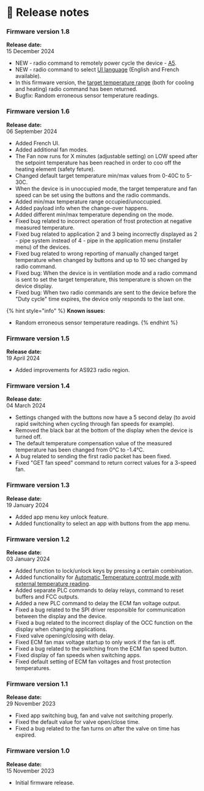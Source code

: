 # 🥳 Release notes

### Firmware version 1.8 <a href="#firmware-version-1.6" id="firmware-version-1.6"></a>

**Release date:** \
15 December 2024

* NEW - radio command to remotely power cycle the device - [A5](mclimate-fan-coil-thermostat-device-communication-protocol/reset-device.md).
* NEW - radio command to select [UI language](mclimate-fan-coil-thermostat-device-communication-protocol/general-display-and-power-recovery/user-interface-language.md) (English and French available).
* In this firmware version, the [target temperature range](on-off-and-target-temperature/min-max-setpoint-adjustment.md#set-get-target-temperature-range) (both for cooling and heating) radio command has been returned.
* Bugfix: Random erroneous sensor temperature readings.

### Firmware version 1.6

**Release date:** \
06 September 2024&#x20;

* Added French UI.
* Added additional fan modes.
* The Fan now runs for X minutes (adjustable setting) on LOW speed after the setpoint temperature has been reached in order to coo off the heating element (safety feture).
* Changed default target temperature min/max values ​​from 0-40C to 5-30C.
* When the device is in unoccupied mode, the target temperature and fan speed can be set using the buttons and the radio commands.
* Added min/max temperature range occupied/unoccupied.
* Added payload info when the change-over happens.
* Added different min/max temperature depending on the mode.
* Fixed bug related to incorrect operation of frost protection at negative measured temperature.
* Fixed bug related to application 2 and 3 being incorrectly displayed as 2 - pipe system instead of 4 - pipe in the application menu (installer menu) of the devices.
* Fixed bug related to wrong reporting of manually changed target temperature when changed by buttons and up to 10 sec changed by radio command.
* Fixed bug: When the device is in ventilation mode and a radio command is sent to set the target temperature, this temperature is shown on the device display.
* Fixed bug: When two radio commands are sent to the device before the "Duty cycle" time expires, the device only responds to the last one.

{% hint style="info" %}
**Known issues:**

* Random erroneous sensor temperature readings.
{% endhint %}

### Firmware version 1.5

**Release date:** \
19 April 2024

* Added improvements for AS923 radio region.

### Firmware version 1.4

**Release date:** \
04 March 2024

* Settings changed with the buttons now have a 5 second delay (to avoid rapid switching when cycling through fan speeds for example).
* Removed the black bar at the bottom of the display when the device is turned off.
* Тhe default temperature compensation value of the measured temperature has been changed from 0°C to -1.4°C.
* А bug related to sending the first radio packet has been fixed.
* Fixed "GET fan speed" command to return correct values for a 3-speed fan.

### Firmware version 1.3

**Release date:** \
19 January 2024

* Added app menu key unlock feature.
* Added functionality to select an app with buttons from the app menu.

### Firmware version 1.2

**Release date:** \
03 January 2024

* Added function to lock/unlock keys by pressing a certain combination.
* Added functionality for [Automatic Temperature control mode with external temperature reading](external-temperature-measurement.md#id-1.-automatic-temperature-control-mode-with-external-temperature-reading).
* Added separate PLC commands to delay relays, command to reset buffers and FCC outputs.
* Added a new PLC command to delay the ECM fan voltage output.
* Fixed a bug related to the SPI driver responsible for communication between the display and the device.
* Fixed a bug related to the incorrect display of the OCC function on the display when changing applications.
* Fixed valve opening/closing with delay.
* Fixed ECM fan max voltage startup to only work if the fan is off.
* Fixed a bug related to  the switching from the ECM fan speed button.
* Fixed display of fan speeds when switching apps.
* Fixed default setting of ECM fan voltages and frost protection temperatures.

### Firmware version 1.1

**Release date:** \
29 November 2023

* Fixed app switching bug, fan and valve not switching properly.
* Fixed the default value for valve open/close time.
* Fixed a bug related to the fan turns on after the valve on time has expired.

### Firmware version 1.0

**Release date:** \
15 November 2023

* Initial firmware release.
